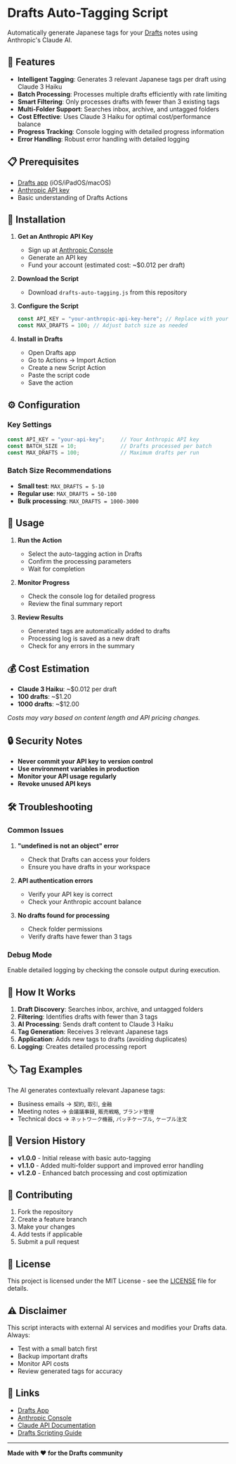 # Drafts Auto-Tagging Script

Automatically generate Japanese tags for your [Drafts](https://getdrafts.com) notes using Anthropic's Claude AI.

## 🌟 Features

- **Intelligent Tagging**: Generates 3 relevant Japanese tags per draft using Claude 3 Haiku
- **Batch Processing**: Processes multiple drafts efficiently with rate limiting
- **Smart Filtering**: Only processes drafts with fewer than 3 existing tags
- **Multi-Folder Support**: Searches inbox, archive, and untagged folders
- **Cost Effective**: Uses Claude 3 Haiku for optimal cost/performance balance
- **Progress Tracking**: Console logging with detailed progress information
- **Error Handling**: Robust error handling with detailed logging

## 📋 Prerequisites

- [Drafts app](https://getdrafts.com) (iOS/iPadOS/macOS)
- [Anthropic API key](https://console.anthropic.com/)
- Basic understanding of Drafts Actions

## 🚀 Installation

1. **Get an Anthropic API Key**
   - Sign up at [Anthropic Console](https://console.anthropic.com/)
   - Generate an API key
   - Fund your account (estimated cost: ~$0.012 per draft)

2. **Download the Script**
   - Download `drafts-auto-tagging.js` from this repository

3. **Configure the Script**
   ```javascript
   const API_KEY = "your-anthropic-api-key-here"; // Replace with your API key
   const MAX_DRAFTS = 100; // Adjust batch size as needed
   ```

4. **Install in Drafts**
   - Open Drafts app
   - Go to Actions → Import Action
   - Create a new Script Action
   - Paste the script code
   - Save the action

## ⚙️ Configuration

### Key Settings

```javascript
const API_KEY = "your-api-key";     // Your Anthropic API key
const BATCH_SIZE = 10;              // Drafts processed per batch
const MAX_DRAFTS = 100;             // Maximum drafts per run
```

### Batch Size Recommendations

- **Small test**: `MAX_DRAFTS = 5-10`
- **Regular use**: `MAX_DRAFTS = 50-100`
- **Bulk processing**: `MAX_DRAFTS = 1000-3000`

## 📖 Usage

1. **Run the Action**
   - Select the auto-tagging action in Drafts
   - Confirm the processing parameters
   - Wait for completion

2. **Monitor Progress**
   - Check the console log for detailed progress
   - Review the final summary report

3. **Review Results**
   - Generated tags are automatically added to drafts
   - Processing log is saved as a new draft
   - Check for any errors in the summary

## 💰 Cost Estimation

- **Claude 3 Haiku**: ~$0.012 per draft
- **100 drafts**: ~$1.20
- **1000 drafts**: ~$12.00

*Costs may vary based on content length and API pricing changes.*

## 🔒 Security Notes

- **Never commit your API key to version control**
- **Use environment variables in production**
- **Monitor your API usage regularly**
- **Revoke unused API keys**

## 🛠️ Troubleshooting

### Common Issues

1. **"undefined is not an object" error**
   - Check that Drafts can access your folders
   - Ensure you have drafts in your workspace

2. **API authentication errors**
   - Verify your API key is correct
   - Check your Anthropic account balance

3. **No drafts found for processing**
   - Check folder permissions
   - Verify drafts have fewer than 3 tags

### Debug Mode

Enable detailed logging by checking the console output during execution.

## 📝 How It Works

1. **Draft Discovery**: Searches inbox, archive, and untagged folders
2. **Filtering**: Identifies drafts with fewer than 3 tags
3. **AI Processing**: Sends draft content to Claude 3 Haiku
4. **Tag Generation**: Receives 3 relevant Japanese tags
5. **Application**: Adds new tags to drafts (avoiding duplicates)
6. **Logging**: Creates detailed processing report

## 🏷️ Tag Examples

The AI generates contextually relevant Japanese tags:

- Business emails → `契約`, `取引`, `金融`
- Meeting notes → `会議議事録`, `販売戦略`, `ブランド管理`
- Technical docs → `ネットワーク機器`, `パッチケーブル`, `ケーブル注文`

## 🔄 Version History

- **v1.0.0** - Initial release with basic auto-tagging
- **v1.1.0** - Added multi-folder support and improved error handling
- **v1.2.0** - Enhanced batch processing and cost optimization

## 🤝 Contributing

1. Fork the repository
2. Create a feature branch
3. Make your changes
4. Add tests if applicable
5. Submit a pull request

## 📄 License

This project is licensed under the MIT License - see the [LICENSE](LICENSE) file for details.

## ⚠️ Disclaimer

This script interacts with external AI services and modifies your Drafts data. Always:
- Test with a small batch first
- Backup important drafts
- Monitor API costs
- Review generated tags for accuracy

## 🔗 Links

- [Drafts App](https://getdrafts.com)
- [Anthropic Console](https://console.anthropic.com)
- [Claude API Documentation](https://docs.anthropic.com/claude/reference)
- [Drafts Scripting Guide](https://docs.getdrafts.com/docs/actions/scripting)

---

**Made with ❤️ for the Drafts community**